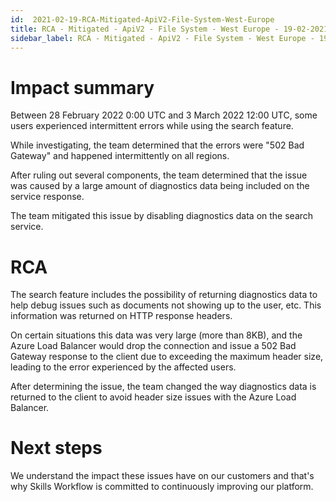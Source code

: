 ```yaml
---
id:  2021-02-19-RCA-Mitigated-ApiV2-File-System-West-Europe
title: RCA - Mitigated - ApiV2 - File System - West Europe - 19-02-2021
sidebar_label: RCA - Mitigated - ApiV2 - File System - West Europe - 19-02-2021
---
```


# Impact summary

Between 28 February 2022 0:00 UTC and 3 March 2022 12:00 UTC, some users experienced intermittent errors while using the search feature.

While investigating, the team determined that the errors were "502 Bad Gateway" and happened intermittently on all regions.

After ruling out several components, the team determined that the issue was caused by a large amount of diagnostics data being included on the service response.

The team mitigated this issue by disabling diagnostics data on the search service.

# RCA

The search feature includes the possibility of returning diagnostics data to help debug issues such as documents not showing up to the user, etc. This information was returned on HTTP response headers.

On certain situations this data was very large (more than 8KB), and the Azure Load Balancer would drop the connection and issue a 502 Bad Gateway response to the client due to exceeding the maximum header size, leading to the error experienced by the affected users.

After determining the issue, the team changed the way diagnostics data is returned to the client to avoid header size issues with the Azure Load Balancer.

# Next steps

We understand the impact these issues have on our customers and that's why Skills Workflow is committed to continuously improving our platform.
